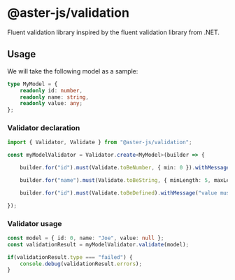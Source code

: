 # @aster-js/validation

Fluent validation library inspired by the fluent validation library from .NET.

## Usage

We will take the following model as a sample:

```ts
type MyModel = {
    readonly id: number,
    readonly name: string,
    readonly value: any;
};

```

### Validator declaration

```ts
import { Validator, Validate } from "@aster-js/validation";

const myModelValidator = Validator.create<MyModel>(builder => {

    builder.for("id").must(Validate.toBeNumber, { min: 0 }).withMessage("id must be a number greater than 0");

    builder.for("name").must(Validate.toBeString, { minLength: 5, maxLength: 20 }).withMessage("name must have more than 5 chars and less than 20");

    builder.for("id").must(Validate.toBeDefined).withMessage("value must be defined");

});
```

### Validator usage

```ts
const model = { id: 0, name: "Joe", value: null };
const validationResult = myModelValidator.validate(model);

if(validationResult.type === "failed") {
    console.debug(validationResult.errors);
}
```